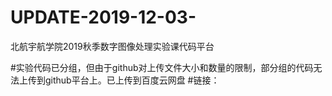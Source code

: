 # UPDATE-2019-12-03-
北航宇航学院2019秋季数字图像处理实验课代码平台

#实验代码已分组，但由于github对上传文件大小和数量的限制，部分组的代码无法上传到github平台上。已上传到百度云网盘
#链接：
